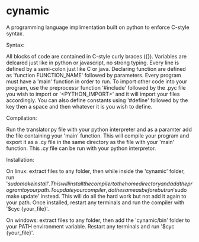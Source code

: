 # cynamic
 A programming language implimentation built on python to enforce C-style syntax.
 

 Syntax: 
 
 All blocks of code are contained in C-style curly braces ({}). Variables are delcared just like in python or javascript, no strong typing. 
 Every line is defined by a semi-colon just like C or java. 
 Declaring function are defined as 'function FUNCTION_NAME' followed by parameters. 
 Every program must have a 'main' function in order to run. 
 To import other code into your program, use the preprocessr function '#include' followed by the .pyc file you wish to import or '<PYTHON_IMPORT>' and it will import your files accordingly. 
 You can also define constants using '#define' followed by the key then a space and then whatever it is you wish to define.

 Compilation:

 Run the translator.py file with your python interpreter and as a paramter add the file containing your 'main' function. This will compile your program and export it as a .cy file in the same directory as the file with your 'main' function. This .cy file can be run with your python interpretor.

 Installation:

 On linux: extract files to any folder, then while inside the 'cynamic' folder, run '$sudo make install'. This will install the compiler to the home directory and add the program to your path. To update your compiler, do the same as before but run '$sudo make update' instead. This will do all the hard work but not add it again to your path. Once installed, restart any terminals and run the compiler with '$cyc {your_file}'.

 On windows: extract files to any folder, then add the 'cynamic/bin' folder to your PATH environment variable. Restart any terminals and run '$cyc {your_file}'.